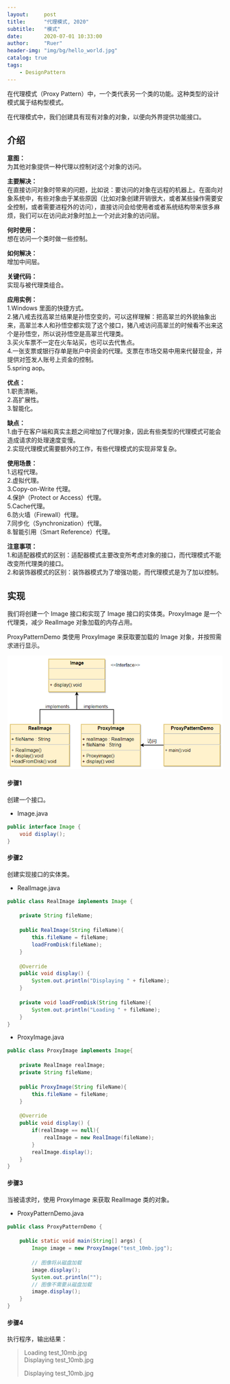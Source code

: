 ```yaml
---
layout:     post
title:      "代理模式, 2020"
subtitle:   "模式"
date:       2020-07-01 10:33:00
author:     "Ruer"
header-img: "img/bg/hello_world.jpg"
catalog: true
tags:
    - DesignPattern
---
```


在代理模式（Proxy Pattern）中，一个类代表另一个类的功能。这种类型的设计模式属于结构型模式。

在代理模式中，我们创建具有现有对象的对象，以便向外界提供功能接口。

## 介绍

<b>意图：</b>  
为其他对象提供一种代理以控制对这个对象的访问。  

<b>主要解决：</b>  
在直接访问对象时带来的问题，比如说：要访问的对象在远程的机器上。在面向对象系统中，有些对象由于某些原因（比如对象创建开销很大，或者某些操作需要安全控制，或者需要进程外的访问），直接访问会给使用者或者系统结构带来很多麻烦，我们可以在访问此对象时加上一个对此对象的访问层。  

<b>何时使用：</b>  
想在访问一个类时做一些控制。  

<b>如何解决：</b>  
增加中间层。  

<b>关键代码：</b>  
实现与被代理类组合。  

<b>应用实例：</b>  
1.Windows 里面的快捷方式。  
2.猪八戒去找高翠兰结果是孙悟空变的，可以这样理解：把高翠兰的外貌抽象出来，高翠兰本人和孙悟空都实现了这个接口，猪八戒访问高翠兰的时候看不出来这个是孙悟空，所以说孙悟空是高翠兰代理类。   
3.买火车票不一定在火车站买，也可以去代售点。  
4.一张支票或银行存单是账户中资金的代理。支票在市场交易中用来代替现金，并提供对签发人账号上资金的控制。  
5.spring aop。  

<b>优点：</b>  
1.职责清晰。  
2.高扩展性。  
3.智能化。  

<b>缺点：</b>  
1.由于在客户端和真实主题之间增加了代理对象，因此有些类型的代理模式可能会造成请求的处理速度变慢。   
2.实现代理模式需要额外的工作，有些代理模式的实现非常复杂。  

<b>使用场景：</b>  
1.远程代理。  
2.虚拟代理。  
3.Copy-on-Write 代理。  
4.保护（Protect or Access）代理。  
5.Cache代理。  
6.防火墙（Firewall）代理。  
7.同步化（Synchronization）代理。  
8.智能引用（Smart Reference）代理。  

<b>注意事项：</b>  
1.和适配器模式的区别：适配器模式主要改变所考虑对象的接口，而代理模式不能改变所代理类的接口。   
2.和装饰器模式的区别：装饰器模式为了增强功能，而代理模式是为了加以控制。  

## 实现

我们将创建一个 Image 接口和实现了 Image 接口的实体类。ProxyImage 是一个代理类，减少 RealImage 对象加载的内存占用。

ProxyPatternDemo 类使用 ProxyImage 来获取要加载的 Image 对象，并按照需求进行显示。

![1](/img/DesignPattern/代理模式UML.png)

#### 步骤1

创建一个接口。

* Image.java
```java
public interface Image {
    void display();
}
```

#### 步骤2

创建实现接口的实体类。

* RealImage.java
```java
public class RealImage implements Image {
 
    private String fileName;
  
    public RealImage(String fileName){
        this.fileName = fileName;
        loadFromDisk(fileName);
    }
  
    @Override
    public void display() {
        System.out.println("Displaying " + fileName);
    }
  
    private void loadFromDisk(String fileName){
        System.out.println("Loading " + fileName);
    }
}
```

* ProxyImage.java
```java
public class ProxyImage implements Image{
 
    private RealImage realImage;
    private String fileName;
  
    public ProxyImage(String fileName){
        this.fileName = fileName;
    }
  
    @Override
    public void display() {
        if(realImage == null){
            realImage = new RealImage(fileName);
        }
        realImage.display();
    }
}
```

#### 步骤3

当被请求时，使用 ProxyImage 来获取 RealImage 类的对象。

* ProxyPatternDemo.java
```java
public class ProxyPatternDemo {
   
    public static void main(String[] args) {
        Image image = new ProxyImage("test_10mb.jpg");
  
        // 图像将从磁盘加载
        image.display(); 
        System.out.println("");
        // 图像不需要从磁盘加载
        image.display();  
    }
}
```

#### 步骤4

执行程序，输出结果：

> Loading test_10mb.jpg  
> Displaying test_10mb.jpg  
> 
> Displaying test_10mb.jpg  
